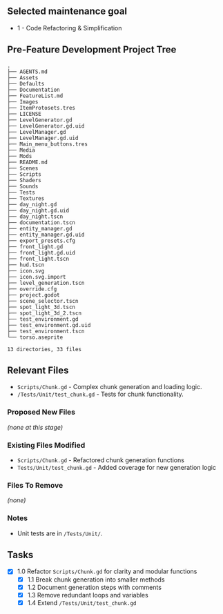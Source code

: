 ## Selected maintenance goal
- 1 - Code Refactoring & Simplification

## Pre-Feature Development Project Tree
```
.
├── AGENTS.md
├── Assets
├── Defaults
├── Documentation
├── FeatureList.md
├── Images
├── ItemProtosets.tres
├── LICENSE
├── LevelGenerator.gd
├── LevelGenerator.gd.uid
├── LevelManager.gd
├── LevelManager.gd.uid
├── Main_menu_buttons.tres
├── Media
├── Mods
├── README.md
├── Scenes
├── Scripts
├── Shaders
├── Sounds
├── Tests
├── Textures
├── day_night.gd
├── day_night.gd.uid
├── day_night.tscn
├── documentation.tscn
├── entity_manager.gd
├── entity_manager.gd.uid
├── export_presets.cfg
├── front_light.gd
├── front_light.gd.uid
├── front_light.tscn
├── hud.tscn
├── icon.svg
├── icon.svg.import
├── level_generation.tscn
├── override.cfg
├── project.godot
├── scene_selector.tscn
├── spot_light_3d.tscn
├── spot_light_3d_2.tscn
├── test_environment.gd
├── test_environment.gd.uid
├── test_environment.tscn
└── torso.aseprite

13 directories, 33 files
```

## Relevant Files
- `Scripts/Chunk.gd` - Complex chunk generation and loading logic.
- `/Tests/Unit/test_chunk.gd` - Tests for chunk functionality.

### Proposed New Files
*(none at this stage)*

### Existing Files Modified
- `Scripts/Chunk.gd` - Refactored chunk generation functions
- `Tests/Unit/test_chunk.gd` - Added coverage for new generation logic

### Files To Remove
*(none)*

### Notes
- Unit tests are in `/Tests/Unit/`.

## Tasks
- [x] 1.0 Refactor `Scripts/Chunk.gd` for clarity and modular functions
  - [x] 1.1 Break chunk generation into smaller methods
  - [x] 1.2 Document generation steps with comments
  - [x] 1.3 Remove redundant loops and variables
  - [x] 1.4 Extend `/Tests/Unit/test_chunk.gd`
